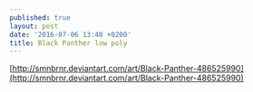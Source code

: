 ```yaml
---
published: true
layout: post
date: '2016-07-06 13:40 +0200'
title: Black Panther low poly
---
```

[http://smnbrnr.deviantart.com/art/Black-Panther-486525990](http://smnbrnr.deviantart.com/art/Black-Panther-486525990)
